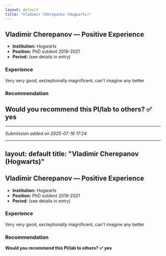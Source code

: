 ```yaml
---
layout: default
title: "Vladimir Cherepanov (Hogwarts)"
---
```


## Vladimir Cherepanov — Positive Experience

- **Institution:** Hogwarts
- **Position:** PhD sutdent 2018-2021
- **Period:** (see details in entry)

### Experience

Very very good, excteptionally magnificent, can't imagine any better

### Recommendation

**Would you recommend this PI/lab to others?**
**✅ yes**
---

---

_Submission added on 2025-07-16 17:24_

---
layout: default
title: "Vladimir Cherepanov (Hogwarts)"
---

## Vladimir Cherepanov — Positive Experience

- **Institution:** Hogwarts
- **Position:** PhD sutdent 2018-2021
- **Period:** (see details in entry)

### Experience

Very very good, excteptionally magnificent, can't imagine any better

### Recommendation

**Would you recommend this PI/lab to others?**
**✅ yes**
